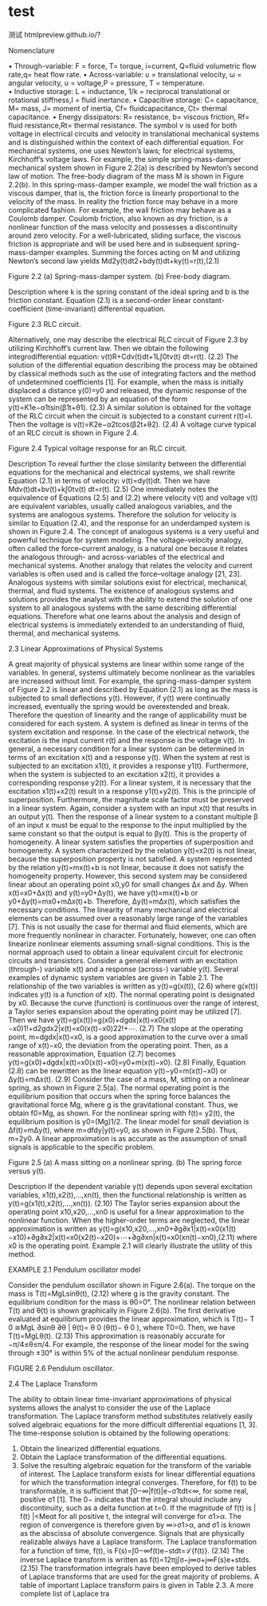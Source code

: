 # test
测试
htmlpreview.github.io/?

Nomenclature
 
•	Through-variable:  F = force, T= torque, i=current, Q=fluid volumetric flow rate,q= heat flow rate. 
•	Across-variable:  υ = translational velocity, ω = angular velocity, υ = voltage,P = pressure, T = temperature.  
•	Inductive storage:  L = inductance, 1/k = reciprocal translational or rotational stiffness,I = fluid inertance.
•	Capacitive storage:  C= capacitance, M= mass, J= moment of inertia, Cf= fluidcapacitance, Ct= thermal capacitance. 
•	Energy dissipators:  R= resistance, b= viscous friction, Rf= fluid resistance,Rt= thermal resistance. 
The symbol v is used for both voltage in electrical circuits and velocity in translational mechanical systems and is distinguished within the context of each differential equation. For mechanical systems, one uses Newton’s laws; for electrical systems, Kirchhoff’s voltage laws. For example, the simple spring-mass-damper mechanical system shown in Figure 2.2(a) is described by Newton’s second law of motion. The free-body diagram of the mass M is shown in Figure 2.2(b). In this spring-mass-damper example, we model the wall friction as a viscous damper, that is, the friction force is linearly proportional to the velocity of the mass. In reality the friction force may behave in a more complicated fashion. For example, the wall friction may behave as a Coulomb damper. Coulomb friction, also known as dry friction, is a nonlinear function of the mass velocity and possesses a discontinuity around zero velocity. For a well-lubricated, sliding surface, the viscous friction is appropriate and will be used here and in subsequent spring-mass-damper examples. Summing the forces acting on M and utilizing Newton’s second law yields
Md2y(t)dt2+bdy(t)dt+ky(t)=r(t),(2.1)
   
Figure 2.2 (a) Spring-mass-damper system. (b) Free-body diagram.
 
Description
where k is the spring constant of the ideal spring and b is the friction constant. Equation (2.1) is a second-order linear constant-coefficient (time-invariant) differential equation.
   
Figure 2.3  RLC circuit.
 
 
Alternatively, one may describe the electrical RLC circuit of Figure 2.3 by utilizing Kirchhoff’s current law. Then we obtain the following integrodifferential equation:
v(t)R+Cdv(t)dt+1L∫0tv(t) dt=r(t). (2.2)
The solution of the differential equation describing the process may be obtained by classical methods such as the use of integrating factors and the method of undetermined coefficients [1]. For example, when the mass is initially displaced a distance  y(0)=y0 and released, the dynamic response of the system can be represented by an equation of the form
y(t)=K1e−α1tsin(β1t+θ1). (2.3)
A similar solution is obtained for the voltage of the RLC circuit when the circuit is subjected to a constant current  r(t)=I. Then the voltage is
v(t)=K2e−α2tcos(β2t+θ2). (2.4)
A voltage curve typical of an RLC circuit is shown in Figure 2.4.
   
Figure 2.4  Typical voltage response for an RLC circuit.
 
Description
To reveal further the close similarity between the differential equations for the mechanical and electrical systems, we shall rewrite Equation (2.1) in terms of velocity:
v(t)=dy(t)dt.
Then we have
Mdv(t)dt+bv(t)+k∫0tv(t) dt=r(t). (2.5)
One immediately notes the equivalence of Equations (2.5) and (2.2) where velocity  v(t) and voltage  v(t) are equivalent variables, usually called analogous variables, and the systems are analogous systems. Therefore the solution for velocity is similar to Equation (2.4), and the response for an underdamped system is shown in Figure 2.4. The concept of analogous systems is a very useful and powerful technique for system modeling. The voltage–velocity analogy, often called the force–current analogy, is a natural one because it relates the analogous through- and across-variables of the electrical and mechanical systems. Another analogy that relates the velocity and current variables is often used and is called the force–voltage analogy [21, 23].
Analogous systems with similar solutions exist for electrical, mechanical, thermal, and fluid systems. The existence of analogous systems and solutions provides the analyst with the ability to extend the solution of one system to all analogous systems with the same describing differential equations. Therefore what one learns about the analysis and design of electrical systems is immediately extended to an understanding of fluid, thermal, and mechanical systems.

2.3 Linear Approximations of Physical Systems
 
A great majority of physical systems are linear within some range of the variables. In general, systems ultimately become nonlinear as the variables are increased without limit. For example, the spring-mass-damper system of Figure 2.2 is linear and described by Equation (2.1) as long as the mass is subjected to small deflections  y(t). However, if  y(t) were continually increased, eventually the spring would be overextended and break. Therefore the question of linearity and the range of applicability must be considered for each system.
A system is defined as linear in terms of the system excitation and response. In the case of the electrical network, the excitation is the input current  r(t) and the response is the voltage  v(t). In general, a necessary condition for a linear system can be determined in terms of an excitation  x(t) and a response  y(t). When the system at rest is subjected to an excitation  x1(t), it provides a response  y1(t). Furthermore, when the system is subjected to an excitation  x2(t), it provides a corresponding response  y2(t). For a linear system, it is necessary that the excitation  x1(t)+x2(t) result in a response  y1(t)+y2(t). This is the principle of superposition.
Furthermore, the magnitude scale factor must be preserved in a linear system. Again, consider a system with an input  x(t) that results in an output  y(t). Then the response of a linear system to a constant multiple  β of an input x must be equal to the response to the input multiplied by the same constant so that the output is equal to  βy(t). This is the property of homogeneity.
A linear system satisfies the properties of superposition and homogeneity.
A system characterized by the relation  y(t)=x2(t) is not linear, because the superposition property is not satisfied. A system represented by the relation  y(t)=mx(t)+b is not linear, because it does not satisfy the homogeneity property. However, this second system may be considered linear about an operating point  x0,y0 for small changes  Δx and  Δy. When  x(t)=x0+Δx(t) and  y(t)=y0+Δy(t), we have
y(t)=mx(t)+b
or
y0+Δy(t)=mx0+mΔx(t)+b.
Therefore,  Δy(t)=mΔx(t), which satisfies the necessary conditions.
The linearity of many mechanical and electrical elements can be assumed over a reasonably large range of the variables [7]. This is not usually the case for thermal and fluid elements, which are more frequently nonlinear in character. Fortunately, however, one can often linearize nonlinear elements assuming small-signal conditions. This is the normal approach used to obtain a linear equivalent circuit for electronic circuits and transistors. Consider a general element with an excitation (through-) variable  x(t) and a response (across-) variable  y(t). Several examples of dynamic system variables are given in Table 2.1. The relationship of the two variables is written as
y(t)=g(x(t)), (2.6)
where  g(x(t)) indicates  y(t) is a function of  x(t). The normal operating point is designated by  x0. Because the curve (function) is continuous over the range of interest, a Taylor series expansion about the operating point may be utilized [7]. Then we have
y(t)=g(x(t))=g(x0)+dgdx|x(t)=x0(x(t)−x0)1!+d2gdx2|x(t)=x0(x(t)−x0)22!+⋯. (2.7)
The slope at the operating point,
m=dgdx|x(t)=x0,
is a good approximation to the curve over a small range of  x(t)−x0, the deviation from the operating point. Then, as a reasonable approximation, Equation (2.7) becomes
y(t)=g(x0)+dgdx|x(t)=x0(x(t)−x0)=y0+m(x(t)−x0). (2.8)
Finally, Equation (2.8) can be rewritten as the linear equation
y(t)−y0=m(x(t)−x0)
or
Δy(t)=mΔx(t). (2.9)
Consider the case of a mass, M, sitting on a nonlinear spring, as shown in Figure 2.5(a). The normal operating point is the equilibrium position that occurs when the spring force balances the gravitational force Mg, where g is the gravitational constant. Thus, we obtain  f0=Mg, as shown. For the nonlinear spring with  f(t)= y2(t), the equilibrium position is  y0=(Mg)1/2. The linear model for small deviation is
Δf(t)=mΔy(t),
where
m=dfdy|y(t)=y0,
as shown in Figure 2.5(b). Thus,  m=2y0. A linear approximation is as accurate as the assumption of small signals is applicable to the specific problem.
   
Figure 2.5  (a) A mass sitting on a nonlinear spring. (b) The spring force versus  y(t).
 
Description
If the dependent variable  y(t) depends upon several excitation variables,  x1(t),x2(t),…,xn(t), then the functional relationship is written as
y(t)=g(x1(t),x2(t),…,xn(t)). (2.10)
The Taylor series expansion about the operating point  x10,x20,…,xn0 is useful for a linear approximation to the nonlinear function. When the higher-order terms are neglected, the linear approximation is written as
y(t)=g(x10,x20,…,xn0+∂g∂x1|x(t)=x0(x1(t)−x10)+∂g∂x2|x(t)=x0(x2(t)−x20)+⋯+∂g∂xn|x(t)=x0(xn(t)−xn0),(2.11)
where  x0 is the operating point. Example 2.1 will clearly illustrate the utility of this method.

EXAMPLE 
2.1 Pendulum oscillator model
 
Consider the pendulum oscillator shown in Figure 2.6(a). The torque on the mass is
T(t)=MgLsinθ(t), (2.12)
where g is the gravity constant. The equilibrium condition for the mass is  θ0=0°. The nonlinear relation between  T(t) and  θ(t) is shown graphically in Figure 2.6(b). The first derivative evaluated at equilibrium provides the linear approximation, which is
 T(t)− T 0  ≅MgL     ∂sinθ  ∂θ  |  θ(t)= θ 0    (θ(t)− θ 0  ),
where  T0=0. Then, we have
T(t)=MgLθ(t). (2.13)
This approximation is reasonably accurate for  −π/4≤θ≤π/4. For example, the response of the linear model for the swing through  ±30° is within 5% of the actual nonlinear pendulum response.
   
FIGURE 
2.6 Pendulum oscillator.
 
 

2.4 The Laplace Transform
 
The ability to obtain linear time-invariant approximations of physical systems allows the analyst to consider the use of the Laplace transformation. The Laplace transform method substitutes relatively easily solved algebraic equations for the more difficult differential equations [1, 3]. The time-response solution is obtained by the following operations:
1.	Obtain the linearized differential equations.
2.	Obtain the Laplace transformation of the differential equations.
3.	Solve the resulting algebraic equation for the transform of the variable of interest.
The Laplace transform exists for linear differential equations for which the transformation integral converges. Therefore, for  f(t) to be transformable, it is sufficient that
∫0−∞|f(t)|e−σ1tdt<∞,
for some real, positive  σ1 [1]. The  0− indicates that the integral should include any discontinuity, such as a delta function at  t=0. If the magnitude of  f(t) is  | f(t) |<Meαt for all positive t, the integral will converge for  σ1>α. The region of convergence is therefore given by  ∞>σ1>α, and  σ1 is known as the abscissa of absolute convergence. Signals that are physically realizable always have a Laplace transform. The Laplace transformation for a function of time,  f(t), is
F(s)=∫0−∞f(t)e−stdt=ℒ{f(t)}. (2.14)
The inverse Laplace transform is written as
f(t)=12πj∫σ−j∞σ+j∞F(s)e+stds. (2.15)
 The transformation integrals have been employed to derive tables of Laplace transforms that are used for the great majority of problems. A table of important Laplace transform pairs is given in Table 2.3. A more complete list of Laplace tra
